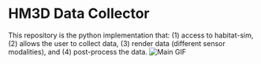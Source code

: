 # HM3D Data Collector
This repository is the python implementation that: (1) access to habitat-sim, (2) allows the user to collect data, (3) render data (different sensor modalities), and (4) post-process the data.
![Main GIF](assets/main.gif)
